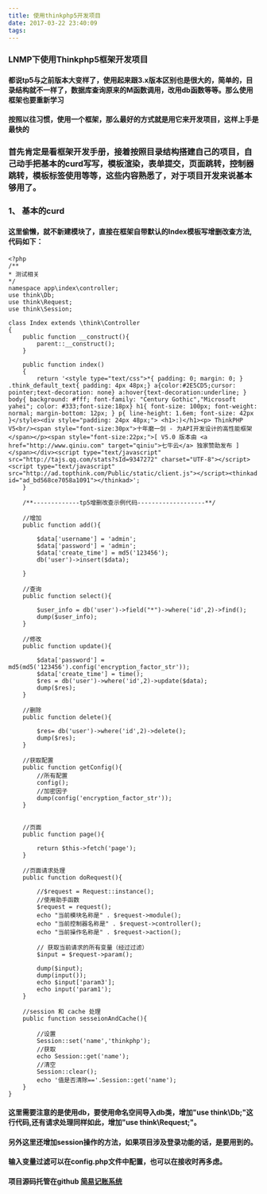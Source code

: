 ```yaml
---
title: 使用thinkphp5开发项目
date: 2017-03-22 23:40:09
tags:
---
```


### LNMP下使用Thinkphp5框架开发项目

#### 都说tp5与之前版本大变样了，使用起来跟3.x版本区别也是很大的，简单的，目录结构就不一样了，数据库查询原来的M函数调用，改用db函数等等。那么使用框架也要重新学习

#### 按照以往习惯，使用一个框架，那么最好的方式就是用它来开发项目，这样上手是最快的


### 首先肯定是看框架开发手册，接着按照目录结构搭建自己的项目，自己动手把基本的curd写写，模板渲染，表单提交，页面跳转，控制器跳转，模板标签使用等等，这些内容熟悉了，对于项目开发来说基本够用了。

### 1、 基本的curd

#### 这里偷懒，就不新建模块了，直接在框架自带默认的Index模板写增删改查方法,代码如下：

	<?php
	/**
	* 测试相关
	*/
	namespace app\index\controller;
	use think\Db;
	use think\Request;
	use think\Session;
	
	class Index extends \think\Controller
	{
		public function __construct(){
			parent::__construct();
		}
		
	    public function index()
	    {
	        return '<style type="text/css">*{ padding: 0; margin: 0; } .think_default_text{ padding: 4px 48px;} a{color:#2E5CD5;cursor: pointer;text-decoration: none} a:hover{text-decoration:underline; } body{ background: #fff; font-family: "Century Gothic","Microsoft yahei"; color: #333;font-size:18px} h1{ font-size: 100px; font-weight: normal; margin-bottom: 12px; } p{ line-height: 1.6em; font-size: 42px }</style><div style="padding: 24px 48px;"> <h1>:)</h1><p> ThinkPHP V5<br/><span style="font-size:30px">十年磨一剑 - 为API开发设计的高性能框架</span></p><span style="font-size:22px;">[ V5.0 版本由 <a href="http://www.qiniu.com" target="qiniu">七牛云</a> 独家赞助发布 ]</span></div><script type="text/javascript" src="http://tajs.qq.com/stats?sId=9347272" charset="UTF-8"></script><script type="text/javascript" src="http://ad.topthink.com/Public/static/client.js"></script><thinkad id="ad_bd568ce7058a1091"></thinkad>';
	    }
		
		/**-------------tp5增删改查示例代码-------------------**/
		
		//增加
		public function add(){
			
			$data['username'] = 'admin';
			$data['password'] = 'admin';
			$data['create_time'] = md5('123456');
			db('user')->insert($data);
			
		}
		
		//查询
		public function select(){
			
			$user_info = db('user')->field("*")->where('id',2)->find();
			dump($user_info);
		}
		
		//修改
		public function update(){
			
			$data['password'] = md5(md5('123456').config('encryption_factor_str'));
			$data['create_time'] = time();
			$res = db('user')->where('id',2)->update($data);
			dump($res);
		}
		
		//删除
		public function delete(){
			
			$res= db('user')->where('id',2)->delete();
			dump($res);
		}
		
		//获取配置
		public function getConfig(){
			//所有配置
			config();
			//加密因子
			dump(config('encryption_factor_str')); 
		}
		
		
		//页面
		public function page(){
			
			return $this->fetch('page');
		}
		
		//页面请求处理
		public function doRequest(){
			
			//$request = Request::instance();
			//使用助手函数
			$request = request();
			echo "当前模块名称是" . $request->module();
			echo "当前控制器名称是" . $request->controller();
			echo "当前操作名称是" . $request->action();
			
			// 获取当前请求的所有变量（经过过滤）
			$input = $request->param();
			
			dump($input);
			dump(input());
			echo $input['param3'];
			echo input('param1');
		}
		
		//session 和 cache 处理
		public function sesseionAndCache(){
			
			//设置
			Session::set('name','thinkphp');
			//获取
			echo Session::get('name');
			//清空
			Session::clear();
			echo '值是否清除=='.Session::get('name');
		}
	}

#### 这里需要注意的是使用db，要使用命名空间导入db类，增加"use think\Db;"这行代码,还有请求处理同样如此，增加"use think\Request;"。

#### 另外这里还增加session操作的方法，如果项目涉及登录功能的话，是要用到的。

#### 输入变量过滤可以在config.php文件中配置，也可以在接收时再多虑。

#### 项目源码托管在github [简易记账系统](https://github.com/ouqunfu/accounts)